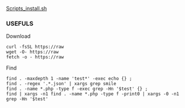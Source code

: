 [Scripts_install.sh](https://github.com/cylmat/cheats/blob/main/.home/scripts_install.sh)

### USEFULS
Download
```
curl -fsSL https://raw
wget -O- https://raw
fetch -o - https://raw
```
Find
```
find . -maxdepth 1 -name 'test*' -exec echo {} ;
find . -regex '.*.json' | xargs grep smile
find . -name *.php -type f -exec grep -Hn '$test' {} ;
find | xargs -n1 find . -name *.php -type f -print0 | xargs -0 -n1 grep -Hn '$test'
```
